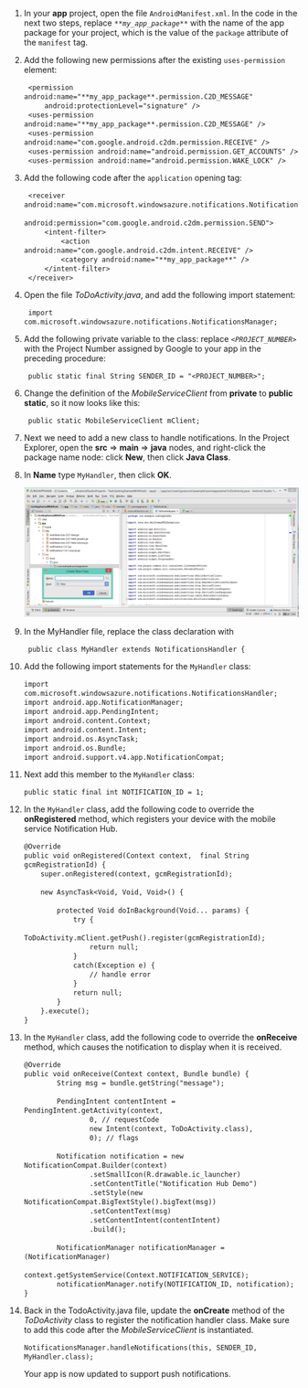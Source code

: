 1. In your **app** project, open the file `AndroidManifest.xml`. In the code in the next two steps, replace _`**my_app_package**`_ with the name of the app package for your project, which is the value of the `package` attribute of the `manifest` tag.

2. Add the following new permissions after the existing `uses-permission` element:

        <permission android:name="**my_app_package**.permission.C2D_MESSAGE"
            android:protectionLevel="signature" />
        <uses-permission android:name="**my_app_package**.permission.C2D_MESSAGE" />
        <uses-permission android:name="com.google.android.c2dm.permission.RECEIVE" />
        <uses-permission android:name="android.permission.GET_ACCOUNTS" />
        <uses-permission android:name="android.permission.WAKE_LOCK" />

3. Add the following code after the `application` opening tag:

        <receiver android:name="com.microsoft.windowsazure.notifications.NotificationsBroadcastReceiver"
            						 	android:permission="com.google.android.c2dm.permission.SEND">
            <intent-filter>
                <action android:name="com.google.android.c2dm.intent.RECEIVE" />
                <category android:name="**my_app_package**" />
            </intent-filter>
        </receiver>


4. Open the file *ToDoActivity.java*, and add the following import statement:

		import com.microsoft.windowsazure.notifications.NotificationsManager;


5. Add the following private variable to the class: replace _`<PROJECT_NUMBER>`_ with the Project Number assigned by Google to your app in the preceding procedure:

		public static final String SENDER_ID = "<PROJECT_NUMBER>";

6. Change the definition of the *MobileServiceClient* from **private** to **public static**, so it now looks like this:

		public static MobileServiceClient mClient;

7. Next we need to add a new class to handle notifications. In the Project Explorer, open the **src** => **main** => **java** nodes, and right-click the  package name node: click **New**, then click **Java Class**.

8. In **Name** type `MyHandler`, then click **OK**.


	![](./media/mobile-services-android-get-started-push/android-studio-create-class.png)


9. In the MyHandler file, replace the class declaration with

		public class MyHandler extends NotificationsHandler {


10. Add the following import statements for the `MyHandler` class:

		import com.microsoft.windowsazure.notifications.NotificationsHandler;
		import android.app.NotificationManager;
		import android.app.PendingIntent;
		import android.content.Context;
		import android.content.Intent;
		import android.os.AsyncTask;
		import android.os.Bundle;
		import android.support.v4.app.NotificationCompat;


11. Next add this member to the `MyHandler` class:

		public static final int NOTIFICATION_ID = 1;


12. In the `MyHandler` class, add the following code to override the **onRegistered** method, which registers your device with the mobile service Notification Hub.

		@Override
		public void onRegistered(Context context,  final String gcmRegistrationId) {
		    super.onRegistered(context, gcmRegistrationId);

		    new AsyncTask<Void, Void, Void>() {

		    	protected Void doInBackground(Void... params) {
		    		try {
		    		    ToDoActivity.mClient.getPush().register(gcmRegistrationId);
		    		    return null;
	    		    }
	    		    catch(Exception e) {
			    		// handle error    		    
	    		    }
					return null;  		    
	    		}
		    }.execute();
		}


13. In the `MyHandler` class, add the following code to override the **onReceive** method, which causes the notification to display when it is received.

		@Override
		public void onReceive(Context context, Bundle bundle) {
        		String msg = bundle.getString("message");

        		PendingIntent contentIntent = PendingIntent.getActivity(context,
                		0, // requestCode
                		new Intent(context, ToDoActivity.class),
                		0); // flags

        		Notification notification = new NotificationCompat.Builder(context)
                		.setSmallIcon(R.drawable.ic_launcher)
                		.setContentTitle("Notification Hub Demo")
                		.setStyle(new NotificationCompat.BigTextStyle().bigText(msg))
                		.setContentText(msg)
                		.setContentIntent(contentIntent)
                		.build();

        		NotificationManager notificationManager = (NotificationManager)
                		context.getSystemService(Context.NOTIFICATION_SERVICE);
        		notificationManager.notify(NOTIFICATION_ID, notification);
		}


14. Back in the TodoActivity.java file, update the **onCreate** method of the *ToDoActivity* class to register the notification handler class. Make sure to add this code after the *MobileServiceClient* is instantiated.


		NotificationsManager.handleNotifications(this, SENDER_ID, MyHandler.class);

    Your app is now updated to support push notifications.
